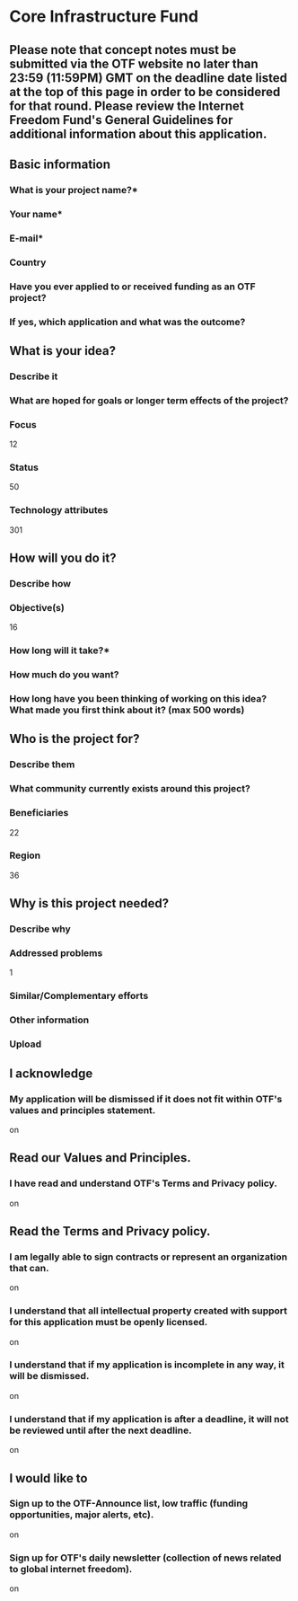 # Core Infrastructure Fund

## Please note that concept notes must be submitted via the OTF website no later than 23:59 (11:59PM) GMT on the deadline date listed at the top of this page in order to be considered for that round. Please review the Internet Freedom Fund's General Guidelines for additional information about this application.

## Basic information

### What is your project name?*

### Your name*

### E-mail*

### Country

### Have you ever applied to or received funding as an OTF project?

### If yes, which application and what was the outcome?

## What is your idea?

### Describe it

### What are hoped for goals or longer term effects of the project?

### Focus

12

### Status

50

### Technology attributes

301

## How will you do it?

### Describe how

### Objective(s)

16

### How long will it take?*

### How much do you want?

### How long have you been thinking of working on this idea? What made you first think about it? (max 500 words)

## Who is the project for?

### Describe them

### What community currently exists around this project?

### Beneficiaries

22

### Region

36

## Why is this project needed?

### Describe why

### Addressed problems

1

### Similar/Complementary efforts

### Other information

### Upload

## I acknowledge

### My application will be dismissed if it does not fit within OTF's values and principles statement.

on

## Read our Values and Principles.

### I have read and understand OTF's Terms and Privacy policy.

on

## Read the Terms and Privacy policy.

### I am legally able to sign contracts or represent an organization that can.

on

### I understand that all intellectual property created with support for this application must be openly licensed.

on

### I understand that if my application is incomplete in any way, it will be dismissed.

on

### I understand that if my application is after a deadline, it will not be reviewed until after the next deadline.

on

## I would like to

### Sign up to the OTF-Announce list, low traffic (funding opportunities, major alerts, etc).

on

### Sign up for OTF's daily newsletter (collection of news related to global internet freedom).

on
